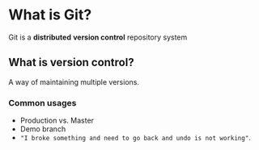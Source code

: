 # What is Git?


Git is a **distributed** **version control** repository system


## What is **version control**?


A way of maintaining multiple versions.


### Common usages
- Production vs. Master
- Demo branch
- ``"I broke something and need to go back and undo is not working"``.
